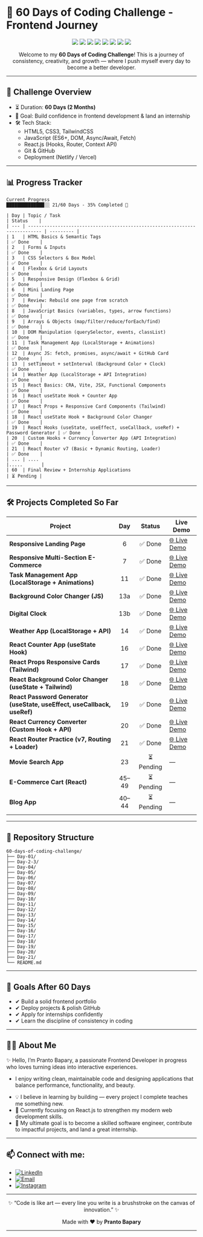﻿# 🚀 60 Days of Coding Challenge - Frontend Journey

<p align="center">
  <img src="https://img.shields.io/badge/HTML5-E34F26?style=for-the-badge&logo=html5&logoColor=white" />
  <img src="https://img.shields.io/badge/CSS3-1572B6?style=for-the-badge&logo=css3&logoColor=white" />
  <img src="https://img.shields.io/badge/JavaScript-F7DF1E?style=for-the-badge&logo=javascript&logoColor=black" />
  <img src="https://img.shields.io/badge/React-20232A?style=for-the-badge&logo=react&logoColor=61DAFB" />
  <img src="https://img.shields.io/badge/TailwindCSS-06B6D4?style=for-the-badge&logo=tailwindcss&logoColor=white" />
  <img src="https://img.shields.io/badge/Git-F05032?style=for-the-badge&logo=git&logoColor=white" />
  <img src="https://img.shields.io/badge/GitHub-181717?style=for-the-badge&logo=github&logoColor=white" />
  <img src="https://img.shields.io/badge/Netlify-00C7B7?style=for-the-badge&logo=netlify&logoColor=white" />
</p>

<p align="center">
  Welcome to my <b>60 Days of Coding Challenge</b>!  
  This is a journey of consistency, creativity, and growth — where I push myself every day to become a better developer.  
</p>

---

## 📅 Challenge Overview

- ⏳ Duration: **60 Days (2 Months)**
- 🎯 Goal: Build confidence in frontend development & land an internship
- 🛠️ Tech Stack:
  - HTML5, CSS3, TailwindCSS
  - JavaScript (ES6+, DOM, Async/Await, Fetch)
  - React.js (Hooks, Router, Context API)
  - Git & GitHub
  - Deployment (Netlify / Vercel)

---

## 📊 Progress Tracker
```
Current Progress
██████████████░░ 21/60 Days - 35% Completed 🎉

| Day | Topic / Task                                                                | Status    |
| --- | --------------------------------------------------------------------------- | --------- |
| 1   | HTML Basics & Semantic Tags                                                 | ✅ Done    |
| 2   | Forms & Inputs                                                              | ✅ Done    |
| 3   | CSS Selectors & Box Model                                                   | ✅ Done    |
| 4   | Flexbox & Grid Layouts                                                      | ✅ Done    |
| 5   | Responsive Design (Flexbox & Grid)                                          | ✅ Done    |
| 6   | Mini Landing Page                                                           | ✅ Done    |
| 7   | Review: Rebuild one page from scratch                                       | ✅ Done    |
| 8   | JavaScript Basics (variables, types, arrow functions)                       | ✅ Done    |
| 9   | Arrays & Objects (map/filter/reduce/forEach/find)                           | ✅ Done    |
| 10  | DOM Manipulation (querySelector, events, classList)                         | ✅ Done    |
| 11  | Task Management App (LocalStorage + Animations)                             | ✅ Done    |
| 12  | Async JS: fetch, promises, async/await + GitHub Card                        | ✅ Done    |
| 13  | setTimeout + setInterval (Background Color + Clock)                         | ✅ Done    |
| 14  | Weather App (LocalStorage + API Integration)                                | ✅ Done    |
| 15  | React Basics: CRA, Vite, JSX, Functional Components                         | ✅ Done    |
| 16  | React useState Hook + Counter App                                           | ✅ Done    |
| 17  | React Props + Responsive Card Components (Tailwind)                         | ✅ Done    |
| 18  | React useState Hook + Background Color Changer                              | ✅ Done    |
| 19  | React Hooks (useState, useEffect, useCallback, useRef) + Password Generator | ✅ Done    |
| 20  | Custom Hooks + Currency Converter App (API Integration)                     | ✅ Done    |
| 21  | React Router v7 (Basic + Dynamic Routing, Loader)                           | ✅ Done    |
| ... | ....                                                                        |.....       |
| 60  | Final Review + Internship Applications                                      | ⏳ Pending |
```
---
## 🛠️ Projects Completed So Far

| Project                                                                 |  Day  |   Status  | Live Demo                                                       |
| ----------------------------------------------------------------------- | :---: | :-------: | --------------------------------------------------------------- |
| **Responsive Landing Page**                                             |   6   |   ✅ Done  | [🌐 Live Demo](https://prantos-landing-page.netlify.app/)       |
| **Responsive Multi-Section E-Commerce**                                 |   7   |   ✅ Done  | [🌐 Live Demo](https://leka-ecommerce.netlify.app/)             |
| **Task Management App (LocalStorage + Animations)**                     |   11  |   ✅ Done  | [🌐 Live Demo](https://prantos-task-manager.netlify.app/)       |
| **Background Color Changer (JS)**                                       |  13a  |   ✅ Done  | [🌐 Live Demo](https://prantos-bg-changer.netlify.app/)         |
| **Digital Clock**                                                       |  13b  |   ✅ Done  | [🌐 Live Demo](https://prantos-digital-clock.netlify.app/)      |
| **Weather App (LocalStorage + API)**                                    |   14  |   ✅ Done  | [🌐 Live Demo](https://prantos-weatherapp.netlify.app/)         |
| **React Counter App (useState Hook)**                                   |   16  |   ✅ Done  | [🌐 Live Demo](https://prantos-counter.netlify.app/)            |
| **React Props Responsive Cards (Tailwind)**                             |   17  |   ✅ Done  | [🌐 Live Demo](https://react-props-card.netlify.app/)           |
| **React Background Color Changer (useState + Tailwind)**                |   18  |   ✅ Done  | [🌐 Live Demo](https://my-react-bgchanger.netlify.app/)         |
| **React Password Generator (useState, useEffect, useCallback, useRef)** |   19  |   ✅ Done  | [🌐 Live Demo](https://prantos-password-generator.netlify.app/) |
| **React Currency Converter (Custom Hook + API)**                        |   20  |   ✅ Done  | [🌐 Live Demo](https://prantos-currency-converter.netlify.app/) |
| **React Router Practice (v7, Routing + Loader)**                        |   21  |   ✅ Done  | [🌐 Live Demo](https://practice-router.netlify.app/)            |
| **Movie Search App**                                                    |   23  | ⏳ Pending | —                                                               |
| **E-Commerce Cart (React)**                                             | 45–49 | ⏳ Pending | —                                                               |
| **Blog App**                                                            | 40–44 | ⏳ Pending | —                                                               |
                                                 |

---

## 📂 Repository Structure

```plaintext
60-days-of-coding-challenge/
├── Day-01/
├── Day-2-3/
├── Day-04/
├── Day-05/
├── Day-06/
├── Day-07/
├── Day-08/
├── Day-09/
├── Day-10/
├── Day-11/
├── Day-12/
├── Day-13/
├── Day-14/
├── Day-15/
├── Day-16/
├── Day-17/
├── Day-18/
├── Day-19/
├── Day-20/
├── Day-21/
└── README.md
```

---

## 🌟 Goals After 60 Days

- ✔ Build a solid frontend portfolio
- ✔ Deploy projects & polish GitHub
- ✔ Apply for internships confidently
- ✔ Learn the discipline of consistency in coding

---

## 👨‍💻 About Me

✨ Hello, I’m Pranto Bapary, a passionate Frontend Developer in progress who loves turning ideas into interactive experiences.

- I enjoy writing clean, maintainable code and designing applications that balance performance, functionality, and beauty.

* 💡 I believe in learning by building — every project I complete teaches me something new.
* 🌱 Currently focusing on React.js to strengthen my modern web development skills.
* 🚀 My ultimate goal is to become a skilled software engineer, contribute to impactful projects, and land a great internship.

---

## 📫 Connect with me:

- [![LinkedIn](https://img.shields.io/badge/LinkedIn-blue?style=for-the-badge&logo=linkedin&logoColor=white)](https://www.linkedin.com/in/pranto-bapary)
- [![Email](https://img.shields.io/badge/Email-red?style=for-the-badge&logo=gmail&logoColor=white)](mailto:pranto.bapary01@gmail.com)
- [![Instagram](https://img.shields.io/badge/Instagram-purple?style=for-the-badge&logo=instagram&logoColor=white)](https://www.instagram.com/ashfe.pranto)

---

<p align="center"> ✨ “Code is like art — every line you write is a brushstroke on the canvas of innovation.”  ✨ </p> 
<p align="center"> Made with ❤️ by <b>Pranto Bapary</b> </p>

---
